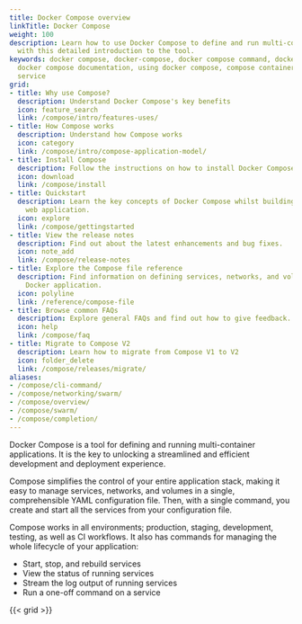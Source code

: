 ```yaml
---
title: Docker Compose overview
linkTitle: Docker Compose
weight: 100
description: Learn how to use Docker Compose to define and run multi-container applications
  with this detailed introduction to the tool.
keywords: docker compose, docker-compose, docker compose command, docker compose files,
  docker compose documentation, using docker compose, compose container, docker compose
  service
grid:
- title: Why use Compose?
  description: Understand Docker Compose's key benefits
  icon: feature_search
  link: /compose/intro/features-uses/
- title: How Compose works 
  description: Understand how Compose works
  icon: category
  link: /compose/intro/compose-application-model/
- title: Install Compose
  description: Follow the instructions on how to install Docker Compose.
  icon: download
  link: /compose/install
- title: Quickstart
  description: Learn the key concepts of Docker Compose whilst building a simple Python
    web application.
  icon: explore
  link: /compose/gettingstarted
- title: View the release notes
  description: Find out about the latest enhancements and bug fixes.
  icon: note_add
  link: /compose/release-notes
- title: Explore the Compose file reference
  description: Find information on defining services, networks, and volumes for a
    Docker application.
  icon: polyline
  link: /reference/compose-file
- title: Browse common FAQs
  description: Explore general FAQs and find out how to give feedback.
  icon: help
  link: /compose/faq
- title: Migrate to Compose V2
  description: Learn how to migrate from Compose V1 to V2
  icon: folder_delete
  link: /compose/releases/migrate/
aliases:
- /compose/cli-command/
- /compose/networking/swarm/
- /compose/overview/
- /compose/swarm/
- /compose/completion/
---
```


Docker Compose is a tool for defining and running multi-container applications. 
It is the key to unlocking a streamlined and efficient development and deployment experience. 

Compose simplifies the control of your entire application stack, making it easy to manage services, networks, and volumes in a single, comprehensible YAML configuration file. Then, with a single command, you create and start all the services
from your configuration file.

Compose works in all environments; production, staging, development, testing, as
well as CI workflows. It also has commands for managing the whole lifecycle of your application:

 * Start, stop, and rebuild services
 * View the status of running services
 * Stream the log output of running services
 * Run a one-off command on a service

{{< grid >}}

